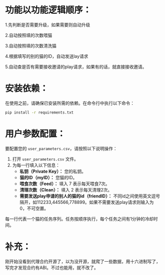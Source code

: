 # 功能以功能逻辑顺序：

1.先判断是否需要升级，如果需要则自动升级

2.自动按照填的次数喂猫

3.自动按照填的次数清洗猫

4.根据填写的别的猫的ID，自动发送lay请求

5.自动查是否有需要接收邀请的play请求，如果有的话，就直接接收邀请。


# 安装依赖：

在使用之前，请确保已安装所需的依赖。在命令行中执行以下命令：

```bash
pip install -r requirements.txt
```

# 用户参数配置：

要配置您的 `user_parameters.csv`，请按照以下说明操作：
1. 打开 `user_parameters.csv` 文件。
2. 为每一行填入以下信息：
   - **私钥（Private Key）：** 您的私钥。
   - **猫的ID（myID）：** 您猫的ID。
   - **喂食次数（Feed）：** 填入 7 表示每天喂食7次。
   - **清理次数（Clean）：** 填入 2 表示每天清理2次。
   - **需要发送play申请的别人的猫的id（friendID）：** 不同id之间使用英文逗号隔开，如112233,445566,778899。如果不需要发送play请求则输入为0，不可空置。

每一行代表一个猫的任务序列。任务按顺序执行，每个任务之间有1分钟的冷却时间。

# 补充：

刚开始没看到代理合约开源了，以为没开源，就爬了一些数据，用十六进制写了，写完才发现合约有ABI。不过也能用，就不改了。
